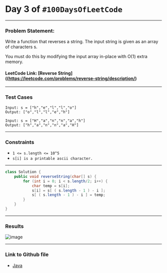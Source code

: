 # Day 3 of `#100DaysOfLeetCode`

___
### Problem Statement:  
Write a function that reverses a string. The input string is given as an array of characters s.

You must do this by modifying the input array in-place with O(1) extra memory.

#### LeetCode Link: [Reverse String]((https://leetcode.com/problems/reverse-string/description/)
___


### Test Cases
```
Input: s = ["h","e","l","l","o"]
Output: ["o","l","l","e","h"]
```
```
Input: s = ["H","a","n","n","a","h"]
Output: ["h","a","n","n","a","H"]
```
___

### Constraints 
* `1 <= s.length <= 10^5`  
* `s[i] is a printable ascii character.`
___

```java
class Solution {
    public void reverseString(char[] s) {
        for (int i = 0; i < s.length/2; i++) {
            char temp = s[i];
            s[i] = s[ ( s.length - 1 ) - i ];
            s[ ( s.length - 1 ) - i ] = temp;
        }
    }
}
```
___
### Results
![image](https://user-images.githubusercontent.com/31382363/200906533-811bcbc6-a4f4-4b8b-93be-ee1a8dcd5af6.png)
___

### Link to Github file  
* [Java](https://github.com/studentdevelops/100DaysOfLeetCode/blob/9ca49b4d01d7ea49fa08d3a40e21c06e9f8bf7c3/Day3_Reverse_String/code.java)
